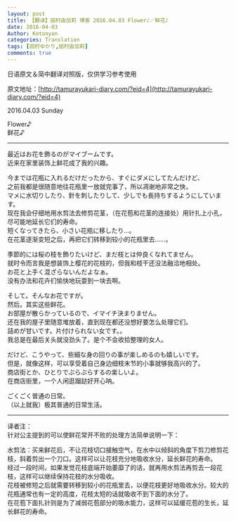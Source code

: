 ```yaml
---
layout: post
title: 【翻译】田村由加莉 博客 2016.04.03 Flower♪／鲜花♪
date: 2016-04-03
Author: Kotonyan
categories: Translation
tags: [田村ゆかり,田村由加莉]
comments: true
---
```


日语原文＆简中翻译对照版，仅供学习参考使用

原文地址：[http://tamurayukari-diary.com/?eid=4](http://tamurayukari-diary.com/?eid=4)  

2016.04.03 Sunday

Flower♪  
鲜花♪

---

最近はお花を飾るのがマイブームです。  
近来在家里装饰上鲜花成了我的兴趣。

今までは花瓶に入れるだけだったから、すぐにダメにしてたんだけど、  
之前我都是很随意地往花瓶里一放就完事了，所以凋谢地非常之快，  
マメに水切りしたり、針を刺したりして、少しでも長持ちするようにしています。  
现在我会仔细地用水剪法去修剪花茎，（在花苞和花茎的连接处）用针扎上小孔，尽可能地延长它们的寿命。  
短くなってきたら、小さい花瓶に移したり…。  
在花茎逐渐变短之后，再把它们转移到较小的花瓶里去……。

季節的には桜の枝を飾りたいけど、まだ枝とは仲良くなれてません。  
就时令而言我是想装饰上樱花的花枝的，但我和枝干还没法融洽地相处。  
お花と上手く混ざらないんだよなぁ。  
没有办法和花卉们愉快地玩耍到一块去啊。  

そして。そんなお花ですが。  
然后。其实这些鲜花。  
お部屋が散らかっているので、イマイチ決まりません。  
还在我的屋子里随意堆放着，直到现在都还没想好要怎么处理它们。  
詰めが甘いです。片付けられない女です。。  
我总是在最后关头就没劲头了。是个不会收拾整理的女人。  

だけど、こうやって、些細な身の回りの事が楽しめるのも嬉しいです。  
但是，就像这样，可以享受着自己身边细枝末节的小事就够我高兴的了。  
商店街とか、ひとりでぷらぷらするの楽しいよ。  
在商店街里，一个人闲逛蹓跶好开心呐。

ごくごく普通の日常。  
（以上就我）极其普通的日常生活。

---

译者注：  
针对公主提到的可以使鲜花常开不败的处理方法简单说明一下：

水剪法：买来鲜花后，不让花枝切口接触空气，在水中以倾斜的角度下剪刀修剪花枝，斜着剪出一个刀口。这样可以让花枝充分地吸收水分，延长鲜花的寿命。  
经过一段时间，如果发觉花枝底端开始萎靡了的话，就再用水剪法再剪去一段花枝，这样可以继续保持花枝的水分吸收。  
花枝被修短之后就需要转移到较小的花瓶里去，以便花枝更好地吸收水分。较大的花瓶通常也有一定的高度，花枝太短的话就吸收不到下面的水分了。  
在花苞下面扎针则是为了减弱花苞部分的吸水能力，这样可以延缓花苞的生长，延长鲜花的寿命。
